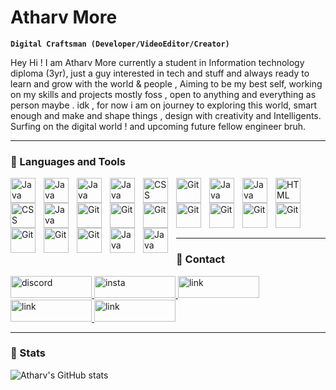 # Atharv More

**`Digital Craftsman (Developer/VideoEditor/Creator)`**

Hey Hi ! I am Atharv More currently a student in Information technology diploma (3yr), just a guy interested in tech and stuff and always ready to learn and grow with the world & people , Aiming to be my best self, working on my skills and projects mostly foss , open to anything and everything as person maybe . idk , for now i am on journey to exploring this world, smart enough and make and shape things , design with creativity and  Intelligents. Surfing on the digital world ! and upcoming future fellow engineer bruh.     

---

### 🧰 Languages and Tools


<img align="left" alt="Java" width="40px" style="padding-right:10px;" src="https://cdn.jsdelivr.net/gh/devicons/devicon/icons/python/python-original.svg"/>
<img align="left" alt="Java" width="40px" style="padding-right:10px;" src="https://cdn.jsdelivr.net/gh/devicons/devicon/icons/flutter/flutter-original.svg"/>
<img align="left" alt="Java" width="40px" style="padding-right:10px;" src="https://cdn.jsdelivr.net/gh/devicons/devicon/icons/dart/dart-original.svg"/>
<img align="left" alt="Java" width="40px" style="padding-right:10px;" src="https://cdn.jsdelivr.net/gh/devicons/devicon/icons/linux/linux-original.svg">
<img align="left" alt="CSS" width="40px" style="padding-right:10px;" src="https://cdn.jsdelivr.net/gh/devicons/devicon/icons/debian/debian-original.svg">
<img align="left" alt="Git" width="40px" style="padding-right:10px;" src="https://cdn.jsdelivr.net/gh/devicons/devicon/icons/vim/vim-original.svg"/>
<img align="left" alt="Java" width="40px" style="padding-right:10px;" src="https://cdn.jsdelivr.net/gh/devicons/devicon/icons/sqlite/sqlite-original.svg"/>
<img align="left" alt="Java" width="40px" style="padding-right:10px;" src="https://cdn.jsdelivr.net/gh/devicons/devicon/icons/javascript/javascript-original.svg">
<img align="left" alt="HTML" width="40px" style="padding-right:10px;" src="https://cdn.jsdelivr.net/gh/devicons/devicon/icons/html5/html5-plain.svg" />
<img align="left" alt="CSS" width="40px" style="padding-right:10px;" src="https://cdn.jsdelivr.net/gh/devicons/devicon/icons/css3/css3-plain.svg"/>
<img align="left" alt="Java" width="40px" style="padding-right:10px;" src="https://www.vectorlogo.zone/logos/firebase/firebase-icon.svg">
<img align="left" alt="Git" width="40px" style="padding-right:10px;" src="https://cdn.jsdelivr.net/gh/devicons/devicon/icons/git/git-original.svg" />
<img align="left" alt="Git" width="40px" style="padding-right:10px;" src="https://cdn.jsdelivr.net/gh/devicons/devicon/icons/nginx/nginx-original.svg"/>
<img align="left" alt="Git" width="40px" style="padding-right:10px;" src="https://cdn.jsdelivr.net/gh/devicons/devicon/icons/figma/figma-original.svg"/>
<img align="left" alt="Git" width="40px" style="padding-right:10px;" src="https://cdn.jsdelivr.net/gh/devicons/devicon/icons/android/android-plain-wordmark.svg"/>
<img align="left" alt="Git" width="40px" style="padding-right:10px;" src="https://cdn.jsdelivr.net/gh/devicons/devicon/icons/androidstudio/androidstudio-original.svg"/>

<br><br/>
<img align="left" alt="Git" width="40px" style="padding-right:10px;" src="https://www.vectorlogo.zone/logos/tensorflow/tensorflow-icon.svg"/>
<img align="left" alt="Git" width="40px" style="padding-right:10px;" src="https://cdn.jsdelivr.net/gh/devicons/devicon/icons/php/php-original.svg"/>
<img align="left" alt="Git" width="40px" style="padding-right:10px;" src="https://cdn.jsdelivr.net/gh/devicons/devicon/icons/vscode/vscode-original.svg"/>
<img align="left" alt="Git" width="40px" style="padding-right:10px;" src="https://cdn.jsdelivr.net/gh/devicons/devicon/icons/c/c-original.svg"/>
<img align="left" alt="Git" width="40px" style="padding-right:10px;" src="https://cdn.jsdelivr.net/gh/devicons/devicon/icons/gradle/gradle-plain.svg"/>
<img align="left" alt="Java" width="40px" style="padding-right:10px;" src="https://cdn.jsdelivr.net/gh/devicons/devicon/icons/django/django-plain.svg">
<img align="left" alt="Java" width="40px" style="padding-right:10px;" src="https://cdn.jsdelivr.net/gh/devicons/devicon/icons/bash/bash-original.svg"/>
<!--img align="left" alt="Java" width="40px" style="padding-right:10px;" src="https://cdn.jsdelivr.net/gh/devicons/devicon/icons/jupyter/jupyter-original.svg"/-->
<br><br/>

---

### 💬 Contact

<a href="https://discord.com/users/77963055128693964" rel="nofollow"> <img src="https://img.shields.io/badge/Discord-5865F2?style=for-the-badge&logo=discord&logoColor=white" alt="discord" style="max-width: 100%" width="130" height="35"> </a>
<a href="https://www.instagram.com/atharv_more3/" rel="nofollow"> <img src="https://img.shields.io/badge/Instagram-E4405F?style=for-the-badge&logo=instagram&logoColor=white" alt="insta" style="max-width: 100%;" width="130" height="35"> </a>
<a href="https://www.linkedin.com/in/atharv-more-409a5a240/" rel="nofollow"><img src="https://img.shields.io/badge/LinkedIn-0077B5?style=for-the-badge&logo=linkedin&logoColor=white" alt="link" style="max-width: 100%" width="130" height="35"/> </a>
<a href="https://twitter.com/AtharvM46335572" rel="nofollow"><img src="https://img.shields.io/badge/Twitter-1DA1F2?style=for-the-badge&logo=twitter&logoColor=white" alt="link" style="max-width: 100%" width="130" height="35"/> </a>
<a href="https://medium.com/@atharvmore20" rel="nofollow"><img src="https://img.shields.io/badge/Medium-12100E?style=for-the-badge&logo=medium&logoColor=white" alt="link" style="max-width: 100%" width="130" height="35"/> </a>

---

### 🔰 Stats

![Atharv's GitHub stats](https://github-readme-stats.vercel.app/api?username=inline-arc&show_icons=true&theme=ocean_dark)






